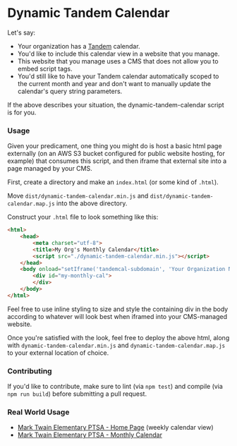 Dynamic Tandem Calendar
=========

Let's say:

- Your organization has a [Tandem](https://www.tandemcal.com/) calendar.
- You'd like to include this calendar view in a website that you manage.
- This website that you manage uses a CMS that does not allow you to embed script tags.
- You'd still like to have your Tandem calendar automatically scoped to the current month and year and don't want to manually update the calendar's query string parameters.

If the above describes your situation, the dynamic-tandem-calendar script is for you.

### Usage

Given your predicament, one thing you might do is host a basic html page externally (on an AWS S3 bucket configured for public website hosting, for example) that consumes this script, and then iframe that external site into a page managed by your CMS.

First, create a directory and make an `index.html` (or some kind of `.html`).

Move `dist/dynamic-tandem-calendar.min.js` and `dist/dynamic-tandem-calendar.map.js` into the above directory.
  
Construct your `.html` file to look something like this:
  
```html
<html>
	<head>
		<meta charset="utf-8">
		<title>My Org's Monthly Calendar</title>
		<script src="./dynamic-tandem-calendar.min.js"></script>
	</head>
	<body onload="setIframe('tandemcal-subdomain', 'Your Organization Name', 'Numerical Filter Code', 'Desired View: year, month, week, day, or list', 'my-monthly-cal')">
		<div id="my-monthly-cal">
		</div>
	</body>
</html>
```  

Feel free to use inline styling to size and style the containing div in the body according to whatever will look best when iframed into your CMS-managed website.

Once you're satisfied with the look, feel free to deploy the above html, along with `dynamic-tandem-calendar.min.js` and `dynamic-tandem-calendar.map.js` to your external location of choice. 

### Contributing

If you'd like to contribute, make sure to lint (via `npm test`) and compile (via `npm run build`) before submitting a pull request.

### Real World Usage

- [Mark Twain Elementary PTSA - Home Page](http://twainptsa.org/Home) (weekly calendar view)
- [Mark Twain Elementary PTSA - Monthly Calendar](http://twainptsa.org/Page/Calendar/Calendar)